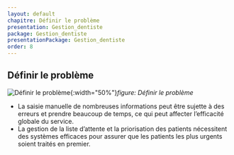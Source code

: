 ```yaml
---
layout: default
chapitre: Définir le problème
presentation: Gestion_dentiste
package: Gestion_dentiste
presentationPackage: Gestion_dentiste
order: 8
---
```


<!-- new slide -->

## Définir le problème


![Définir le problème](./images/problem.avif){:width="50%"}*figure: Définir le problème*


<!-- note -->

- La saisie manuelle de nombreuses informations peut être sujette à des erreurs et prendre beaucoup de temps, ce qui peut affecter l’efficacité globale du service.
- La gestion de la liste d’attente et la priorisation des patients nécessitent des systèmes efficaces pour assurer que les patients les plus urgents soient traités en premier.
